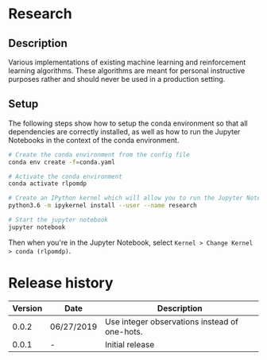 # Research

## Description
Various implementations of existing machine learning and reinforcement learning algorithms. These algorithms are meant for personal instructive purposes rather and should never be used in a production setting.

## Setup

The following steps show how to setup the conda environment so that all dependencies are correctly installed, as well as how to run the Jupyter Notebooks in the context of the conda environment.

```sh
# Create the conda environment from the config file
conda env create -f=conda.yaml

# Activate the conda environment
conda activate rlpomdp

# Create an IPython kernel which will allow you to run the Jupyter Notebook in the conda environment
python3.6 -m ipykernel install --user --name research

# Start the jupyter notebook
jupyter notebook
```

Then when you're in the Jupyter Notebook, select `Kernel > Change Kernel > conda (rlpomdp)`.

# Release history

Version | Date | Description
--- | --- | ---
0.0.2 | 06/27/2019 | Use integer observations instead of one-hots.
0.0.1 | - | Initial release
